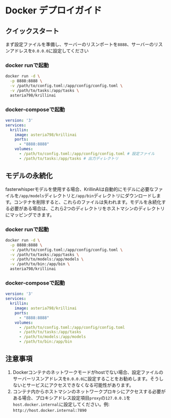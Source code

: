 # Docker デプロイガイド

## クイックスタート
まず設定ファイルを準備し、サーバーのリスンポートを`8888`、サーバーのリスンアドレスを`0.0.0.0`に設定してください

### docker runで起動
```bash
docker run -d \
  -p 8888:8888 \
  -v /path/to/config.toml:/app/config/config.toml \
  -v /path/to/tasks:/app/tasks \
  asteria798/krillinai
```

### docker-composeで起動
```yaml
version: '3'
services:
  krillin:
    image: asteria798/krillinai
    ports:
      - "8888:8888"
    volumes:
      - /path/to/config.toml:/app/config/config.toml # 設定ファイル
      - /path/to/tasks:/app/tasks # 出力ディレクトリ
```

## モデルの永続化
fasterwhisperモデルを使用する場合、KrillinAIは自動的にモデルに必要なファイルを`/app/models`ディレクトリと`/app/bin`ディレクトリにダウンロードします。コンテナを削除すると、これらのファイルは失われます。モデルを永続化する必要がある場合は、これら2つのディレクトリをホストマシンのディレクトリにマッピングできます。

### docker runで起動
```bash
docker run -d \
  -p 8888:8888 \
  -v /path/to/config.toml:/app/config/config.toml \
  -v /path/to/tasks:/app/tasks \
  -v /path/to/models:/app/models \
  -v /path/to/bin:/app/bin \
  asteria798/krillinai
```

### docker-composeで起動
```yaml
version: '3'
services:
  krillin:
    image: asteria798/krillinai
    ports:
      - "8888:8888"
    volumes:
      - /path/to/config.toml:/app/config/config.toml      
      - /path/to/tasks:/app/tasks
      - /path/to/models:/app/models
      - /path/to/bin:/app/bin
```

## 注意事項
1. Dockerコンテナのネットワークモードがhostでない場合、設定ファイルのサーバーリスンアドレスを`0.0.0.0`に設定することをお勧めします。そうしないとサービスにアクセスできなくなる可能性があります。
2. コンテナ内からホストマシンのネットワークプロキシにアクセスする必要がある場合、プロキシアドレス設定項目`proxy`の`127.0.0.1`を`host.docker.internal`に設定してください。例: `http://host.docker.internal:7890`